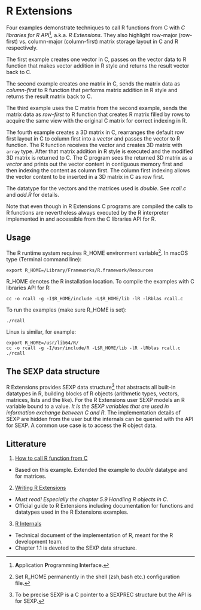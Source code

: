 # R Extensions

Four examples demonstrate techniques to call R functions from C
with *C libraries for R API*[^api], a.k.a. *R Extensions*. They also highlight row-major (row-first) 
vs. column-major (column-first) matrix storage layout in C and R respectively.

The first example creates one vector in C, passes on the vector data to R function that
makes vector addition in R style and returns the result vector back to C.

The second example creates one matrix in C, sends the matrix data as *column-first* to R function
that performs matrix addition in R style and returns the result matrix back to C. 

The third example uses the C matrix from the second example, sends the matrix data 
as *row-first* to R function that creates R matrix filled by rows to acquire the same view 
with the original C matrix for correct indexing in R.

The fourth example creates a 3D matrix in C, rearranges the default row first layout in C 
to column first into a *vector* and passes the vector to R function. The R function receives the vector 
and creates 3D matrix with `array` type. After that matrix addition in R style is executed and 
the modified 3D matrix is returned to C. The C program sees the returned 3D matrix as a *vector* and
prints out the vector content in contiguous memory first and then indexing the content as column first.
The column first indexing allows the vector content to be inserted in a 3D matrix in C as row first. 

The datatype for the vectors and the matrices used is *double*. See *rcall.c* and *add.R* for details.

Note that even though in R Extensions C programs are compiled the calls to R functions are nevertheless
always  executed by the R interpreter implemented in and accessible from the C libraries API for R. 

## Usage

The R runtime system requires R_HOME environment variable[^rhome]. 
In macOS type (Terminal command line):

	export R_HOME=/Library/Frameworks/R.framework/Resources
	
R_HOME denotes the R installation location. To compile the examples with C libraries API for R:

	cc -o rcall -g -I$R_HOME/include -L$R_HOME/lib -lR -lRblas rcall.c
	
To run the examples (make sure R_HOME is set):
	
	./rcall

Linux is similar, for example:

	export R_HOME=/usr/lib64/R/
 	cc -o rcall -g -I/usr/include/R -L$R_HOME/lib -lR -lRblas rcall.c
	./rcall

## The SEXP data structure
R  Extensions  provides  SEXP data  structure[^sexp]  that  abstracts
all built-in datatypes  in  R, building  blocks  of  R objects  (arithmetic  types,
vectors, matrices,  lists and  the like).  For  the R  Extensions user
SEXP  models an  R  variable  bound to  a  value. *It is the SEXP variables
that are used in information exchange between C and R*. The  implementation
details of  SEXP are  hidden from  the user but  the internals  can be
queried with the API for SEXP. A common use case is to access the R object data.
 
## Litterature

1. [How to call R function from C]( https://pabercrombie.com/wordpress/2014/05/how-to-call-an-r-function-from-c/)
  - Based on this example. Extended the example to *double* datatype and for matrices.
  
2. [Writing R Extensions](https://cran.r-project.org/doc/manuals/R-exts.html)
  - *Must read! Especially the chapter 5.9 Handling R objects in C*.
  - Official guide to R Extensions including documentation for 
    functions and  datatypes used in the R Extensions examples.
3. [R Internals](https://cran.r-project.org/doc/manuals/r-devel/R-ints.html)
  - Technical document of the implementation of R, meant for the R development team.
  - Chapter 1.1 is devoted to the SEXP data structure.
    
[^api]: **A**pplication **P**rogramming **I**nterface.
[^rhome]: Set R_HOME permanently in the shell (zsh,bash etc.) configuration file.
[^sexp]: To be precise SEXP  is a  C pointer to a SEXPREC structure but the API is
         for SEXP.
